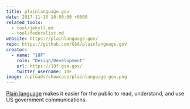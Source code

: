 ```yaml
---
title: plainlanguage.gov
date: 2017-11-16 10:00:00 +0000
related_tools:
  - tool/jekyll.md
  - tool/federalist.md
website: https://plainlanguage.gov/
repo: https://github.com/GSA/plainlanguage.gov
creator:
  - name: "18F"
    role: "Design/Development"
    url: https://18f.gsa.gov/
    twitter_username: 18F
image: /uploads/showcase/plainlanguage-gov.png
---
```


[Plain language](https://plainlanguage.gov/) makes it easier for the public to read, understand, and use US government communications.
